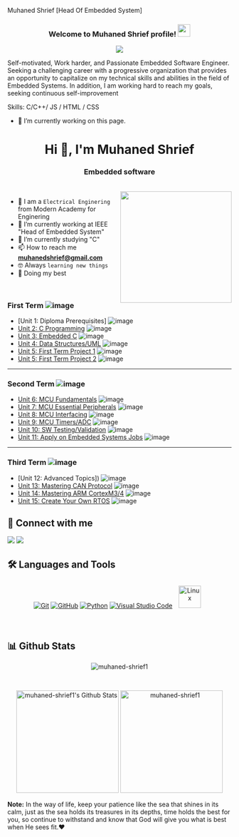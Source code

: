   Muhaned Shrief
[Head Of Embedded System]
<h3 align="center">
  Welcome to Muhaned Shrief profile!
  <img src="https://media.giphy.com/media/hvRJCLFzcasrR4ia7z/giphy.gif" width="28">
</h3>
<!-- Typing SVG by DenverCoder1 - https://github.com/DenverCoder1/readme-typing-svg -->
<p align="center">
  <a href="https://github.com/DenverCoder1/readme-typing-svg"><img src="https://readme-typing-svg.herokuapp.com/?lines=Embedded%20Software%20Engineer;Always%20learning%20new%20things&font=Fira%20Code&center=true&width=440&height=45&color=f75c7e&vCenter=true&size=22"></a>
</p> 
Self-motivated, Work harder, and Passionate Embedded Software Engineer.
Seeking a challenging career with a progressive organization that provides an opportunity to capitalize on my technical skills and abilities in the field of Embedded Systems. 
In addition, I am working hard to reach my goals, seeking continuous self-improvement

Skills: C/C++/ JS / HTML / CSS

- 🔭 I’m currently working on this page. 

<h1 align="center">Hi 👋, I'm Muhaned Shrief</h1>
<h3 align="center">Embedded software </h3>
</p>
<br>
<img align="right" src="https://user-images.githubusercontent.com/63050133/156676671-d5b2e362-97d4-4404-9447-dd71ddfea82f.gif" width = 250px/>

- :school: I am a `Electrical Enginering ` from Modern Academy for Enginering
- 🔭 I’m currently working at IEEE "Head of Embedded System"
- 🌱 I’m currently studying "C"
- 📫 How to reach me **muhanedshrief@gmail.com**
- :nerd_face: Always `learning new things`
- 🐼 Doing my best 

<br>

### First Term ![image](https://progress-bar.dev/100/?title=Done&color=ff00ff)

- [Unit 1: Diploma Prerequisites]         ![image](https://progress-bar.dev/100/)
- [Unit 2: C Programming](C_Programming) ![image](https://progress-bar.dev/100/)
- [Unit 3: Embedded C](Unit3_EmbeddedC) ![image](https://progress-bar.dev/100/)
- [Unit 4: Data Structures/UML](Unit4_DataStructures) ![image](https://progress-bar.dev/100/)
- [Unit 5: First Term Project 1](Unit5_FirstTerm_Final_Project1) ![image](https://progress-bar.dev/100/)
- [Unit 5: First Term Project 2](Unit5_FirstTerm_Final_Project2) ![image](https://progress-bar.dev/100/)

---

### Second Term ![image](https://progress-bar.dev/100/?title=Done&color=ff00ff)

- [Unit 6: MCU Fundamentals](Unit6_MCUFundamentals) ![image](https://progress-bar.dev/100/)
- [Unit 7: MCU Essential Peripherals](Unit7_MCUEssentialPeripherals) ![image](https://progress-bar.dev/100/)
- [Unit 8: MCU Interfacing](Unit8_MCUInterfacing) ![image](https://progress-bar.dev/100/)
- [Unit 9: MCU Timers/ADC](Unit9_TimersAndADC) ![image](https://progress-bar.dev/100/)
- [Unit 10: SW Testing/Validation](https://github.com/muhaned-shrief1) ![image](https://progress-bar.dev/100/)
- [Unit 11: Apply on Embedded Systems Jobs](https://github.com/muhaned-shrief1) ![image](https://progress-bar.dev/100/?title=Exams&color=bababa)

---

### Third Term  ![image](https://progress-bar.dev/100/?title=Done&color=ff00ff)

- [Unit 12: Advanced Topics]) ![image](https://progress-bar.dev/100/)
- [Unit 13: Mastering CAN Protocol](https://github.com/muhaned-shrief1) ![image](https://progress-bar.dev/100/)
- [Unit 14: Mastering ARM CortexM3/4](https://github.com/muhaned-shrief1) ![image](https://progress-bar.dev/100/)
- [Unit 15: Create Your Own RTOS](https://github.com/muhaned-shrief1) ![image](https://progress-bar.dev/100/)

## 📩 Connect with me  
<a href="https://www.facebook.com/hazem.shrief.92?mibextid=ZbWKwL" title="Facebook"><img src="https://img.shields.io/badge/Facebook-%231877F2.svg?style=for-the-badge&logo=Facebook&logoColor=white"/></a>
    <a href="https://www.linkedin.com/in/muhaned-shrief-ab707a219?utm_source=share&utm_campaign=share_via&utm_content=profile&utm_medium=android_app/" title="LinkedIn"><img src="https://img.shields.io/badge/linkedin-%230077B5.svg?style=for-the-badge&logo=linkedin&logoColor=white"/></a>  
</p>

## 🛠 Languages and Tools
<p align="center">
<a href="https://git-scm.com/" title="Git"><img src="https://img.shields.io/badge/git-%23F05033.svg?style=for-the-badge&logo=git&logoColor=white" alt="Git"></a>
<a href="https://github.com/" title="GitHub"><img src="https://img.shields.io/badge/github-%23121011.svg?style=for-the-badge&logo=github&logoColor=white" alt="GitHub"></a>
<a href="https://www.python.org/" title="Python"><img src="https://img.shields.io/badge/python-3670A0?style=for-the-badge&logo=python&logoColor=ffdd54" alt="Python"></a>
<a href="https://code.visualstudio.com/" title="Visual Studio Code"><img src="https://img.shields.io/badge/Visual%20Studio%20Code-0078d7.svg?style=for-the-badge&logo=visual-studio-code&logoColor=white" alt="Visual Studio Code"></a>
<a href="https://www.linux.org/" target="_blank"><img style="margin: 10px" src="https://profilinator.rishav.dev/skills-assets/linux-original.svg" alt="Linux" height="50" /></a>  

</p>

<br>

## 📊 Github Stats
<p align="center"><img src="https://github.com/muhaned-shrief1" alt="muhaned-shrief1" /></p>
  <br/>
  <p align="center">
    <a href="https://github.com/anuraghazra/github-readme-stats">
	    <img alt="muhaned-shrief1's Github Stats" src="https://github-readme-stats.vercel.app/api?username=muhaned-shrief1&show_icons=true&count_private=true&locale=en&theme=tokyonight&layout=compact" height="230px"/></a>
	  <img src="https://github.com/muhaned-shrief1" alt="muhaned-shrief1" height="230px"/>
<br/>

  <b>Note:</b> In the way of life, keep your patience like the sea that shines in its calm, just as the sea holds its treasures in its depths, time holds the best for you, so continue to withstand and know that God will give you what is best when He sees fit.♥
  </p>
  



